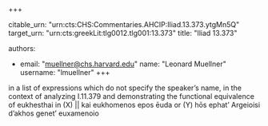 +++


citable_urn: "urn:cts:CHS:Commentaries.AHCIP:Iliad.13.373.ytgMn5Q"
target_urn: "urn:cts:greekLit:tlg0012.tlg001:13.373"
title: "Iliad 13.373"

authors:
- email: "muellner@chs.harvard.edu"
  name: "Leonard Muellner"
  username: "lmuellner"
+++

<p>in a list of expressions which do not specify the speaker’s name, in the context of analyzing I.11.379 and demonstrating the functional equivalence of eukhesthai in (X) || kai eukhomenos epos ēuda or (Y) hōs ephat’ Argeioisi d’akhos genet’ euxamenoio</p>